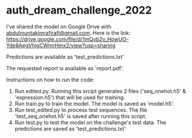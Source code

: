 # auth_dream_challenge_2022

I've shared the model on Google Drive with abdulmuntakimrafirafi@gmail.com. Here is the link: https://drive.google.com/file/d/1mQvb2v_HowUO-Yde8AegVhjgCWmrHmx2/view?usp=sharing

Predictions are available as 'test_predictions.txt'

The requested report is available as 'report.pdf'.

Instructions on how to run the code:

  1. Run edited.py. Running this srcipt generates 2 files ('seq_onehot.h5' & 'expression.h5') that will be used for training.
  2. Run train.py to train the model. The model is saved as 'model.h5'. 
  3. Run test_edited.py to process test sequences. The file 'test_seq_onehot.h5' is saved after running this script.
  4. Run test.py to test the model on the challenge's test data. The predictions are saved as 'test_predictions.txt'
